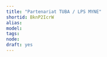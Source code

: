 ```yaml
---
title: "Partenariat TUBA / LPS MYNE"
shortid: BknP2IcrW
alias: 
model: 
tags: 
node: 
draft: yes
--- 
```

 